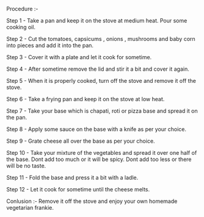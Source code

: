 Procedure :-

Step 1 - Take a pan and keep it on the stove at medium heat. Pour some cooking oil.

Step 2 - Cut the tomatoes, capsicums , onions , mushrooms and baby corn into pieces and add it into the pan.

Step 3 - Cover it with a plate and let it cook for sometime.

Step 4 - After sometime remove the lid and stir it a bit and cover it again.

Step 5 - When it is properly cooked, turn off the stove and remove it off the stove.

Step 6 - Take a frying pan and keep it on the stove at low heat.

Step 7 - Take your base which is chapati, roti or pizza base and spread it on the pan.

Step 8 - Apply some sauce on the base with a knife as per your choice.

Step 9 - Grate cheese all over the base as per your choice.

Step 10 - Take your mixture of the vegetables and spread it over one half of the base. Dont add too much or it will be spicy. Dont  add too less or there will be no taste.

Step 11 - Fold the base and press it a bit with a ladle.

Step 12 - Let it cook for sometime until the cheese melts.

Conlusion :- Remove it off the stove and enjoy your own homemade vegetarian frankie.